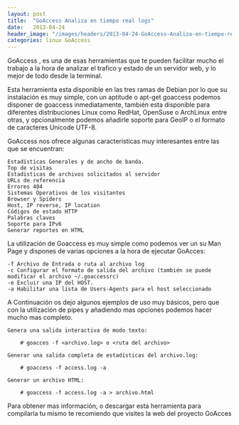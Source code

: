 ```yaml
---
layout: post
title:  "GoAccess Analiza en tiempo real logs"
date:   2013-04-24
header_image: "/images/headers/2013-04-24-GoAccess-Analiza-en-tiempo-real-logs.png"
categories: linux GoAccess
---
```


GoAccess , es una de esas herramientas que te pueden facilitar mucho el trabajo a la hora de analizar el trafico y estado de un servidor web, y lo mejor de todo desde la terminal.

Esta herramienta esta disponible en las tres ramas de Debian por lo que su instalación es muy simple, con un aptitude o apt-get goaccess podemos disponer de goaccess inmediatamente, también esta disponible para diferentes distribuciones Linux como RedHat, OpenSuse o ArchLinux entre otras, y opcionalmente podemos añadirle soporte para GeoIP o el formato de caracteres Unicode UTF-8.

GoAccess nos ofrece algunas características muy interesantes entre las que se encuentran:

    Estadísticas Generales y de ancho de banda.
    Top de visitas
    Estadisticas de archivos solicitados al servidor
    URLs de referencia
    Errores 404
    Sistemas Operativos de los visitantes
    Browser y Spiders
    Host, IP reverse, IP location
    Códigos de estado HTTP
    Palabras claves
    Soporte para IPv6
    Generar reportes en HTML

La utilización de Goaccess es muy simple como podemos ver un su Man Page y dispones de varias opciones a la hora de ejecutar GoAcces:

    -f Archivo de Entrada o ruta al archivo log
    -c Configurar el formato de salida del archivo (también se puede modificar el archivo ~/.goaccessrc)
    -e Excluir una IP del HOST.
    -a Habilitar una lista de Users-Agents para el host seleccionado

A Continuación os dejo algunos ejemplos de uso muy básicos, pero que con la utilización de pipes y añadiendo mas opciones podemos hacer mucho mas completo.

    Genera una salida interactiva de modo texto:

        # goacces -f <archivo.log> o <ruta del archivo>

    Generar una salida completa de estadísticas del archivo.log:

        # goaccess -f access.log -a

    Generar un archivo HTML:

        # goaccess -f access.log -a > archivo.html

Para obtener mas información, o descargar esta herramienta para compilarla tu mismo te recomiendo que visites la web del proyecto GoAcces
